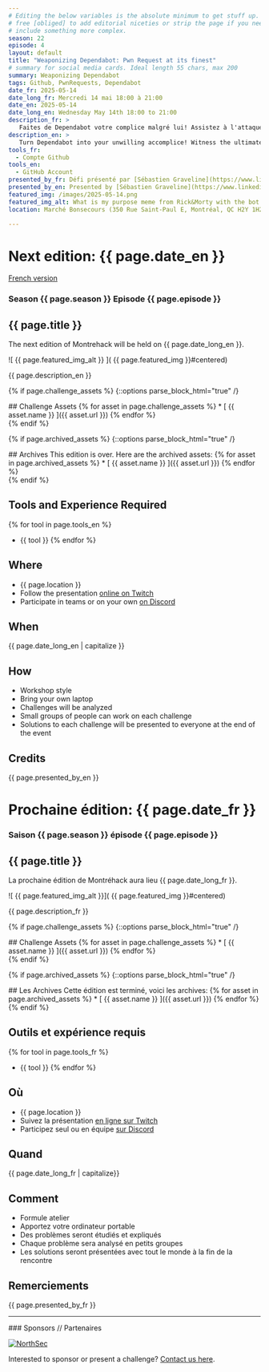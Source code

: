 ```yaml
---
# Editing the below variables is the absolute minimum to get stuff up. Feel
# free [obliged] to add editorial niceties or strip the page if you need to
# include something more complex.
season: 22
episode: 4
layout: default
title: "Weaponizing Dependabot: Pwn Request at its finest"
# summary for social media cards. Ideal length 55 chars, max 200
summary: Weaponizing Dependabot
tags: Github, PwnRequests, Dependabot
date_fr: 2025-05-14
date_long_fr: Mercredi 14 mai 18:00 à 21:00
date_en: 2025-05-14
date_long_en: Wednesday May 14th 18:00 to 21:00
description_fr: >
   Faites de Dependabot votre complice malgré lui! Assistez à l'attaque ultime du "député confus" alors que nous manipulons les mises à jour de pull requests entre forks, forçant Dependabot à contourner les vérifications github.actor et à exécuter notre code malveillant avec ses privilèges. Bonus: une technique inédite et jamais révélée jusqu’ici pour affiner encore davantage cet exploit.
description_en: >
   Turn Dependabot into your unwilling accomplice! Witness the ultimate 'Confused Deputy' attack as we manipulate PR updates across forks, forcing Dependabot to bypass github.actor checks and execute our malicious code with its privileges. Bonus: Unveils a newly discovered, never-disclosed technique to refine this exploit.
tools_fr:
  - Compte Github
tools_en:
  - GitHub Account
presented_by_fr: Défi présenté par [Sébastien Graveline](https://www.linkedin.com/in/sébastien-graveline-328082204)
presented_by_en: Presented by [Sébastien Graveline](https://www.linkedin.com/in/sébastien-graveline-328082204)
featured_img: /images/2025-05-14.png
featured_img_alt: What is my purpose meme from Rick&Morty with the bot face replaced by dependabot, rick says he's backdooring prod
location: Marché Bonsecours (350 Rue Saint-Paul E, Montréal, QC H2Y 1H2)

---
```


# Next edition: {{ page.date_en }}
[French version](#french)

### Season {{ page.season }} Episode {{ page.episode }}

## {{ page.title }}

The next edition of Montrehack will be held on {{ page.date_long_en }}.

![ {{ page.featured_img_alt }} ]( {{ page.featured_img }}#centered)

{{ page.description_en }}

{% if page.challenge_assets %}
{::options parse_block_html="true" /}
<div class="assets">
## Challenge Assets
{% for asset in page.challenge_assets %}
* [ {{ asset.name }} ]({{ asset.url }})
{% endfor %}
</div>
{% endif %}

{% if page.archived_assets %}
{::options parse_block_html="true" /}
<div class="archives">
## Archives
This edition is over. Here are the archived assets:
{% for asset in page.archived_assets %}
* [ {{ asset.name }} ]({{ asset.url }})
{% endfor %}
</div>
{% endif %}

## Tools and Experience Required

{% for tool in page.tools_en %}
* {{ tool }}
{% endfor %}

## Where


* {{ page.location }}
* Follow the presentation [online on Twitch](https://twitch.tv/montrehack/)
* Participate in teams or on your own [on Discord](https://discord.gg/4qfFwPX)

## When

{{ page.date_long_en | capitalize }}

## How

* Workshop style
* Bring your own laptop
* Challenges will be analyzed
* Small groups of people can work on each challenge
* Solutions to each challenge will be presented to everyone at the end of the event

## Credits

{{ page.presented_by_en }}

<a id="french"></a>

# Prochaine édition: {{ page.date_fr }}

### Saison {{ page.season }} épisode {{ page.episode }}

## {{ page.title }}

La prochaine édition de Montréhack aura lieu {{ page.date_long_fr }}.

![ {{ page.featured_img_alt }}]( {{ page.featured_img }}#centered)

{{ page.description_fr }}

{% if page.challenge_assets %}
{::options parse_block_html="true" /}
<div class="assets">
## Challenge Assets
{% for asset in page.challenge_assets %}
* [ {{ asset.name }} ]({{ asset.url }})
{% endfor %}
</div>
{% endif %}

{% if page.archived_assets %}
{::options parse_block_html="true" /}
<div class="archives">
## Les Archives
Cette édition est terminé, voici les archives:
{% for asset in page.archived_assets %}
* [ {{ asset.name }} ]({{ asset.url }})
{% endfor %}
</div>
{% endif %}

## Outils et expérience requis

{% for tool in page.tools_fr %}
* {{ tool }}
{% endfor %}

## Où

* {{ page.location }}
* Suivez la présentation [en ligne sur Twitch](https://twitch.tv/montrehack/)
* Participez seul ou en équipe [sur Discord](https://discord.gg/4qfFwPX)

## Quand

{{ page.date_long_fr | capitalize}}

## Comment

* Formule atelier
* Apportez votre ordinateur portable
* Des problèmes seront étudiés et expliqués
* Chaque problème sera analysé en petits groupes
* Les solutions seront présentées avec tout le monde à la fin de la rencontre

## Remerciements

{{ page.presented_by_fr }}

<hr/>
### Sponsors // Partenaires

[![NorthSec](/images/nsec_logo.png)](https://nsec.io/)

Interested to sponsor or present a challenge? [Contact us here](https://docs.google.com/forms/d/e/1FAIpQLSecc0vfe3pIwMJjIBCYW4G43ZwtagwVESu_qHKnglnBc3R3ww/viewform?usp=sf_link).